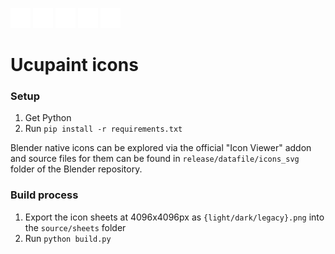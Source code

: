 ![](./output/light/bake_icon.png)
![](./output/light/texture_icon.png)
![](./output/light/rename_icon.png)
![](./output/light/object_index_icon.png)
![](./output/light/hemi_icon.png)

# Ucupaint icons

### Setup
1. Get Python
2. Run `pip install -r requirements.txt`

Blender native icons can be explored via the official "Icon Viewer" addon and source files for them can be found in `release/datafile/icons_svg` folder of the Blender repository.

### Build process
1. Export the icon sheets at 4096x4096px as `{light/dark/legacy}.png` into the `source/sheets` folder
2. Run `python build.py`